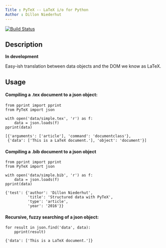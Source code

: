 ```yaml
---
Title : PyTeX -- LaTeX i/o for Python
Author : Dillon Niederhut
---
```


[![Build Status](https://travis-ci.org/deniederhut/PyTeX.svg?branch=master)](https://travis-ci.org/deniederhut/PyTeX)

## Description

**In development**

Easy-ish translation between data objects and the DOM we know as LaTeX.

## Usage

#### Compiling a .tex document to a json object:

~~~{.input}
from pprint import pprint
from PyTeX import json

with open('data/simple.tex', 'r') as f:
    data = json.loads(f)
pprint(data)
~~~

~~~{.output}
[{'arguments': ['article'], 'command': 'documentclass'},
 {'data': ['This is a LaTeX document.'], 'object': 'document'}]
~~~

#### Compiling a .bib document to a json object

~~~{.input}
from pprint import pprint
from PyTeX import json

with open('data/simple.bib', 'r') as f:
    data = json.loads(f)
pprint(data)
~~~

~~~{.output}
{'test': {'author': 'Dillon Niederhut',
          'title': 'Structured data with PyTeX',
          'type': 'article',
          'year': '2016'}}
~~~

#### Recursive, fuzzy searching of a json object:

~~~{.input}
for result in json.find('data', data):
    pprint(result)
~~~

~~~{.output}
{'data': ['This is a LaTeX document.']}
~~~
